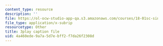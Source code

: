 ```yaml
---
content_type: resource
description: ''
file: https://ol-ocw-studio-app-qa.s3.amazonaws.com/courses/18-01sc-single-variable-calculus-fall-2010/4a460ede9a7a5d7ebff2f7da26f2308d_kCPVBl953eY.vtt
file_type: application/x-subrip
resourcetype: Other
title: 3play caption file
uid: 4a460ede-9a7a-5d7e-bff2-f7da26f2308d
---
```

